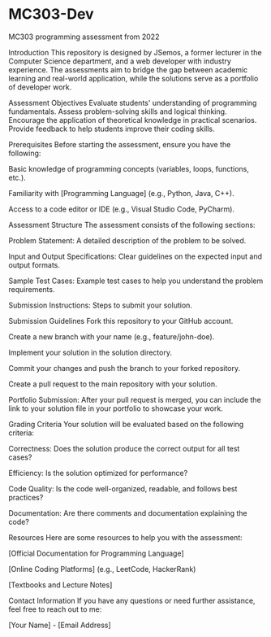 # MC303-Dev
MC303 programming assessment from 2022

Introduction
This repository is designed by JSemos, a former lecturer in the Computer Science department, and a web developer with industry experience. The assessments aim to bridge the gap between academic learning and real-world application, while the solutions serve as a portfolio of developer work.

Assessment Objectives
Evaluate students' understanding of programming fundamentals.
Assess problem-solving skills and logical thinking.
Encourage the application of theoretical knowledge in practical scenarios.
Provide feedback to help students improve their coding skills.

Prerequisites
Before starting the assessment, ensure you have the following:

Basic knowledge of programming concepts (variables, loops, functions, etc.).

Familiarity with [Programming Language] (e.g., Python, Java, C++).

Access to a code editor or IDE (e.g., Visual Studio Code, PyCharm).

Assessment Structure
The assessment consists of the following sections:

Problem Statement: A detailed description of the problem to be solved.

Input and Output Specifications: Clear guidelines on the expected input and output formats.

Sample Test Cases: Example test cases to help you understand the problem requirements.

Submission Instructions: Steps to submit your solution.

Submission Guidelines
Fork this repository to your GitHub account.

Create a new branch with your name (e.g., feature/john-doe).

Implement your solution in the solution directory.

Commit your changes and push the branch to your forked repository.

Create a pull request to the main repository with your solution.

Portfolio Submission: After your pull request is merged, you can include the link to your solution file in your portfolio to showcase your work.

Grading Criteria
Your solution will be evaluated based on the following criteria:

Correctness: Does the solution produce the correct output for all test cases?

Efficiency: Is the solution optimized for performance?

Code Quality: Is the code well-organized, readable, and follows best practices?

Documentation: Are there comments and documentation explaining the code?

Resources
Here are some resources to help you with the assessment:

[Official Documentation for Programming Language]

[Online Coding Platforms] (e.g., LeetCode, HackerRank)

[Textbooks and Lecture Notes]

Contact Information
If you have any questions or need further assistance, feel free to reach out to me:

[Your Name] - [Email Address]
